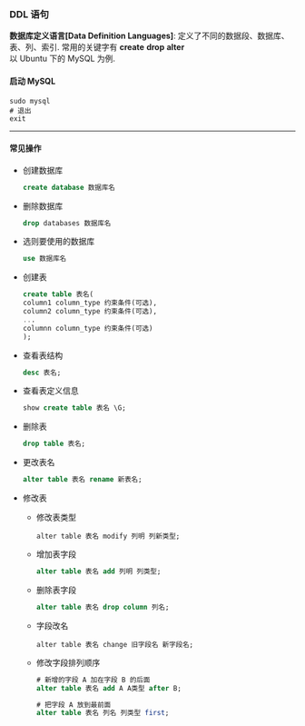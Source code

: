 ### DDL 语句
**数据库定义语言[Data Definition Languages]**: 定义了不同的数据段、数据库、表、列、索引. 常用的关键字有 **create** **drop** **alter**   
以 Ubuntu 下的 MySQL 为例.

#### 启动 MySQL
```
sudo mysql
# 退出
exit
```
---
#### 常见操作

- 创建数据库

  ```sql
  create database 数据库名
  ```

- 删除数据库

  ```sql
  drop databases 数据库名
  ```

- 选则要使用的数据库

  ```sql
  use 数据库名
  ```

- 创建表

  ```sql
  create table 表名(
  column1 column_type 约束条件(可选),
  column2 column_type 约束条件(可选),
  ...
  columnn column_type 约束条件(可选)
  );
  ```

- 查看表结构

  ```sql
  desc 表名;
  ```

- 查看表定义信息

  ```sql
  show create table 表名 \G;
  ```

- 删除表

  ```sql
  drop table 表名;
  ```

- 更改表名

  ```sql
  alter table 表名 rename 新表名;
  ```

- 修改表

  - 修改表类型

    ```sqlite
    alter table 表名 modify 列明 列新类型;
    ```

  - 增加表字段

    ```sql
    alter table 表名 add 列明 列类型;
    ```

  - 删除表字段

    ```sql
    alter table 表名 drop column 列名;
    ```

  - 字段改名

    ```sqlite
    alter table 表名 change 旧字段名 新字段名;
    ```

  - 修改字段排列顺序

    ```sql
    # 新增的字段 A 加在字段 B 的后面
    alter table 表名 add A A类型 after B;
    
    # 把字段 A 放到最前面
    alter table 表名 列名 列类型 first;
    ```


	